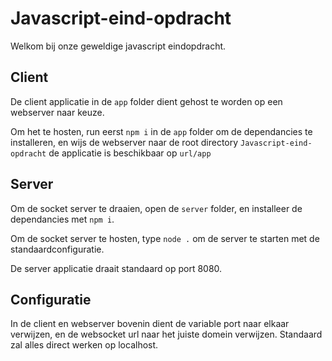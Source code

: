 # Javascript-eind-opdracht

Welkom bij onze geweldige javascript eindopdracht.

## Client

De client applicatie in de `app` folder dient gehost te worden op een webserver naar keuze. 

Om het te hosten, run eerst `npm i` in de `app` folder om de dependancies te installeren, en wijs de webserver naar de root directory `Javascript-eind-opdracht` de applicatie is beschikbaar op `url/app`



## Server

Om de socket server te draaien, open de `server` folder, en installeer de dependancies met `npm i`.

Om de socket server te hosten, type `node .` om de server te starten met de standaardconfiguratie.

De server applicatie draait standaard op port 8080.

## Configuratie

In de client en webserver bovenin dient de variable port naar elkaar verwijzen, en de websocket url naar het juiste domein verwijzen. Standaard zal alles direct werken op localhost.

